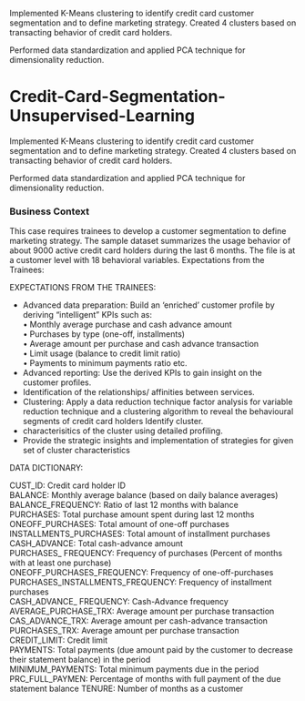 Implemented K-Means clustering to identify credit card customer segmentation and to define marketing strategy. Created 4 clusters based on transacting behavior of credit card holders.

Performed data standardization and applied PCA technique for dimensionality reduction.

# Credit-Card-Segmentation-Unsupervised-Learning

Implemented K-Means clustering to identify credit card customer segmentation and to define marketing strategy. Created 4 clusters based on transacting behavior of credit card holders.

Performed data standardization and applied PCA technique for dimensionality reduction.
### Business Context
This case requires trainees to develop a customer segmentation to define marketing strategy. The 
sample dataset summarizes the usage behavior of about 9000 active credit card holders during the 
last 6 months. The file is at a customer level with 18 behavioral variables. Expectations from the Trainees:

EXPECTATIONS FROM THE TRAINEES:

- Advanced data preparation: Build an ‘enriched’ customer profile by deriving “intelligent” KPIs
such as:\
•  MonthIy average purchase and cash advance amount\
•  Purchases by type (one-off, installments)\
•  Average amount per purchase and cash advance transaction\
•  Limit usage (balance to credit limit ratio)\
•  Payments to minimum payments ratio etc.
- Advanced reporting: Use the derived KPIs to gain insight on the customer profiles.
- Identification of the relationships/ affinities between services.
- Clustering: Apply a data reduction technique factor analysis for variable reduction technique and a clustering algorithm to reveal the behavioural segments of credit card holders Identify cluster. 
- characterisitics of the cluster using detailed profiling.
- Provide the strategic insights and implementation of strategies for given set of cluster characteristics

DATA DICTIONARY:

CUST_ID: Credit card holder ID\
BALANCE: Monthly average balance (based on daily balance averages)\
BALANCE_FREQUENCY: Ratio of last 12 months with balance \
PURCHASES: Total purchase amount spent during last 12 months <br /> 
ONEOFF_PURCHASES: Total amount of one-off purchases <br /> 
INSTALLMENTS_PURCHASES: Total amount of installment purchases <br />
CASH_ADVANCE: Total cash-advance amount <br />
PURCHASES_ FREQUENCY: Frequency of purchases (Percent of months with at least one purchase) <br />
ONEOFF_PURCHASES_FREQUENCY: Frequency of one-off-purchases <br />
PURCHASES_INSTALLMENTS_FREQUENCY: Frequency of installment purchases <br />
CASH_ADVANCE_ FREQUENCY: Cash-Advance frequency <br />
AVERAGE_PURCHASE_TRX: Average amount per purchase transaction <br /> 
CAS_ADVANCE_TRX: Average amount per cash-advance transaction <br />
PURCHASES_TRX: Average amount per purchase transaction <br />
CREDIT_LIMIT: Credit limit <br />
PAYMENTS: Total payments (due amount paid by the customer to decrease their statement balance) in the period <br />
MINIMUM_PAYMENTS: Total minimum payments due in the period <br /> 
PRC_FULL_PAYMEN: Percentage of months with full payment of the due statement balance TENURE: Number of months as a customer
